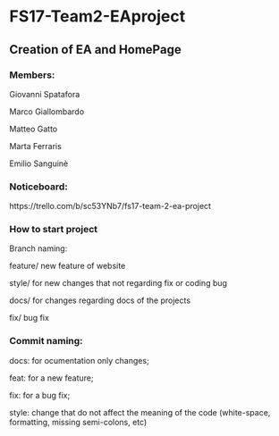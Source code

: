 # FS17-Team2-EAproject

<h2> Creation of EA and HomePage  </h2>


<h3> Members: </h3> 


<p>Giovanni Spatafora</p>
<p>Marco Giallombardo</p>
<p>Matteo Gatto</p>
<p>Marta Ferraris</p>
<p>Emilio Sanguinè</p>



<h3> Noticeboard:</h3>

<p>https://trello.com/b/sc53YNb7/fs17-team-2-ea-project</p>


<h3>How to start project</h3>

<p>Branch naming:<p>
<p>feature/ new feature of website</p>
<p>style/ for new changes that not regarding fix or coding bug</p>
<p>docs/ for changes regarding docs of the projects
<p>fix/ bug fix </p>


<h3>Commit naming:</h3>

<p>docs: for ocumentation only changes;</p>
<p>feat: for a new feature;</p>
<p>fix: for a bug fix;</p>
<p>style: change that do not affect the meaning of the code (white-space, formatting, missing semi-colons, etc)</p>
